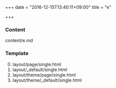 +++
date = "2016-12-15T13:40:11+09:00"
title = "e"

+++

### Content

content/e.md

### Template

0. layout/page/single.html
0. layout/_default/single.html
0. layout/theme/page/single.html
0. layout/theme/_default/single.html
